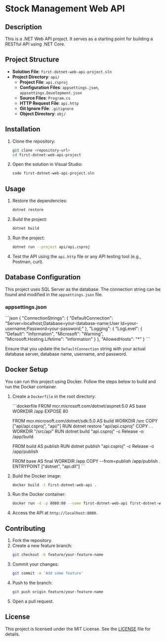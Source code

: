 # Stock Management Web API

## Description

This is a .NET Web API project. It serves as a starting point for building a RESTful API using .NET Core.

## Project Structure

- **Solution File**: `first-dotnet-web-api-project.sln`
- **Project Directory**: `api/`
  - **Project File**: `api.csproj`
  - **Configuration Files**: `appsettings.json`, `appsettings.Development.json`
  - **Source Files**: `Program.cs`
  - **HTTP Request File**: `api.http`
  - **Git Ignore File**: `.gitignore`
  - **Object Directory**: `obj/`

## Installation

1. Clone the repository:

   ```sh
   git clone <repository-url>
   cd first-dotnet-web-api-project
   ```

2. Open the solution in Visual Studio:
   ```sh
   code first-dotnet-web-api-project.sln
   ```

## Usage

1. Restore the dependencies:

   ```sh
   dotnet restore
   ```

2. Build the project:

   ```sh
   dotnet build
   ```

3. Run the project:

   ```sh
   dotnet run --project api/api.csproj
   ```

4. Test the API using the `api.http` file or any API testing tool (e.g., Postman, curl).

## Database Configuration

This project uses SQL Server as the database. The connection string can be found and modified in the `appsettings.json` file.

### appsettings.json

\`\`\`json
{
"ConnectionStrings": {
"DefaultConnection": "Server=localhost;Database=your-database-name;User Id=your-username;Password=your-password;"
},
"Logging": {
"LogLevel": {
"Default": "Information",
"Microsoft": "Warning",
"Microsoft.Hosting.Lifetime": "Information"
}
},
"AllowedHosts": "\*"
}
\`\`\`

Ensure that you update the `DefaultConnection` string with your actual database server, database name, username, and password.

## Docker Setup

You can run this project using Docker. Follow the steps below to build and run the Docker container.

1. Create a `Dockerfile` in the root directory:

   \`\`\`dockerfile
   FROM mcr.microsoft.com/dotnet/aspnet:5.0 AS base
   WORKDIR /app
   EXPOSE 80

   FROM mcr.microsoft.com/dotnet/sdk:5.0 AS build
   WORKDIR /src
   COPY ["api/api.csproj", "api/"]
   RUN dotnet restore "api/api.csproj"
   COPY . .
   WORKDIR "/src/api"
   RUN dotnet build "api.csproj" -c Release -o /app/build

   FROM build AS publish
   RUN dotnet publish "api.csproj" -c Release -o /app/publish

   FROM base AS final
   WORKDIR /app
   COPY --from=publish /app/publish .
   ENTRYPOINT ["dotnet", "api.dll"]
   \`\`\`

2. Build the Docker image:

   ```sh
   docker build -t first-dotnet-web-api .
   ```

3. Run the Docker container:

   ```sh
   docker run -d -p 8080:80 --name first-dotnet-web-api first-dotnet-web-api
   ```

4. Access the API at `http://localhost:8080`.

## Contributing

1. Fork the repository.
2. Create a new feature branch:
   ```sh
   git checkout -b feature/your-feature-name
   ```
3. Commit your changes:
   ```sh
   git commit -m 'Add some feature'
   ```
4. Push to the branch:
   ```sh
   git push origin feature/your-feature-name
   ```
5. Open a pull request.

## License

This project is licensed under the MIT License. See the [LICENSE](LICENSE) file for details.
